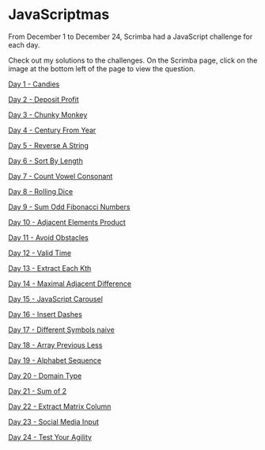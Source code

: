 # JavaScriptmas

From December 1 to December 24, Scrimba had a JavaScript challenge for each day.

Check out my solutions to the challenges. On the Scrimba page, click on the image at the bottom left of the page to view the question.

[Day 1 - Candies](https://scrimba.com/scrim/coae44674878a65cdd0c93859)

[Day 2 - Deposit Profit](https://scrimba.com/scrim/cod5a4b099f05713202022869)

[Day 3 - Chunky Monkey](https://scrimba.com/scrim/co5ca43cd9738382b552032f9)

[Day 4 - Century From Year](https://scrimba.com/scrim/coe664664a1684411919c9ac9)

[Day 5 - Reverse A String](https://scrimba.com/scrim/co39b4f22acf31fe4bbab1a1d)

[Day 6 - Sort By Length](https://scrimba.com/scrim/coe5f4befa91706778e4d1f4b)

[Day 7 - Count Vowel Consonant](https://scrimba.com/scrim/coaa64df5967680afd4394444)

[Day 8 - Rolling Dice]()

[Day 9 - Sum Odd Fibonacci Numbers](https://scrimba.com/scrim/co4f44ae5ae7a4815a402b5ce)

[Day 10 - Adjacent Elements Product](https://scrimba.com/scrim/cod3845888bfe1ba6ba69072f)

[Day 11 - Avoid Obstacles](https://scrimba.com/scrim/co6fb400baafa43dcb9817bbe)

[Day 12 - Valid Time](https://scrimba.com/scrim/co0c343ec873af20ceb1f24c2)

[Day 13 - Extract Each Kth](https://scrimba.com/scrim/co74941bab97b45c5c4e460ef)

[Day 14 - Maximal Adjacent Difference](https://scrimba.com/scrim/coa0a489ba836b908f0a11d0f)

[Day 15 - JavaScript Carousel](https://scrimba.com/scrim/co9e64174953ff13e45e34902)

[Day 16 - Insert Dashes](https://scrimba.com/scrim/co3674c6cae0b7bcab5d3a6d0)

[Day 17 - Different Symbols naive](https://scrimba.com/scrim/coa054e66a33390e277f2139b)

[Day 18 - Array Previous Less](https://scrimba.com/scrim/coddd4d49861d09343d4885f0)

[Day 19 - Alphabet Sequence](https://scrimba.com/scrim/co6654dfbb0a8103f7485ce81)

[Day 20 - Domain Type](https://scrimba.com/scrim/coa86479e8f41663fc67740ce)

[Day 21 - Sum of 2](https://scrimba.com/scrim/co7f74931949f28ff359840dd)

[Day 22 - Extract Matrix Column](https://scrimba.com/scrim/cod444dea82240b537a08e8cf)

[Day 23 - Social Media Input](https://scrimba.com/scrim/co65f430bb7e0d3cf20155c6b)

[Day 24 - Test Your Agility](https://scrimba.com/scrim/co05b43709b92a61cb65c49b6)

